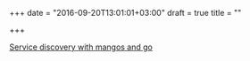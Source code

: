 +++
date = "2016-09-20T13:01:01+03:00"
draft = true
title = ""

+++

<p><a href="http://dahernan.github.io/2015/03/17/service-discovery-with-mangos-and-go">Service discovery with mangos and go</a></p>
